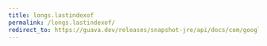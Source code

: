 ```yaml
---
title: longs.lastindexof
permalink: /longs.lastindexof/
redirect_to: https://guava.dev/releases/snapshot-jre/api/docs/com/google/common/primitives/Longs.html#lastIndexOf-long:A-long-
---
```

